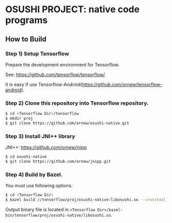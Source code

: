 # OSUSHI PROJECT: native code programs

## How to Build

### Step 1) Setup Tensorflow

Prepare the development environment for Tensorflow.

See: https://github.com/tensorflow/tensorflow/

It is easy if use Tensorflow-Android(https://github.com/ornew/tensorflow-android).

### Step 2) Clone this repository into Tensorflow repository.

```sh
$ cd <Tensorflow Dir>/tensorflow
$ mkdir proj
$ git clone https://github.com/ornew/osushi-native.git
```

### Step 3) Install JNI++ library

JNI++: https://github.com/ornew/jnipp

```sh
$ cd osushi-native
$ git clone https://github.com/ornew/jnipp.git
```

### Step 4) Build by Bazel.

You must use following options.

```sh
$ cd <Tensorflow Dir>
$ bazel build //tensorflow/proj/osushi-native:libosushi.so --crosstool_top=//external:android/crosstool --cpu=armeabi-v7a --host_crosstool_top=@bazel_tools//tools/cpp:toolchain
```

Output binary file is located in `<Tensorflow Dir>/bazel-bin/tensorflow/proj/osushi-native/libosushi.so`.

